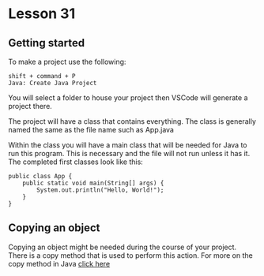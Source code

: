 # Lesson 31

## Getting started
To make a project use the following:

```
shift + command + P
Java: Create Java Project
```

You will select a folder to house your project then VSCode will generate a project there.

The project will have a class that contains everything. The class is generally named the same as the file name such as App.java

Within the class you will have a main class that will be needed for Java to run this program. This is necessary and the file will not run unless it has it. The completed first classes look like this:

```
public class App {
    public static void main(String[] args) {
        System.out.println("Hello, World!");
    }
}
```

## Copying an object
Copying an object might be needed during the course of your project. There is a copy method that is used to perform this action. For more on the copy method in Java <a href="https://stackoverflow.com/questions/12072727/duplicating-objects-in-java">click here</a>